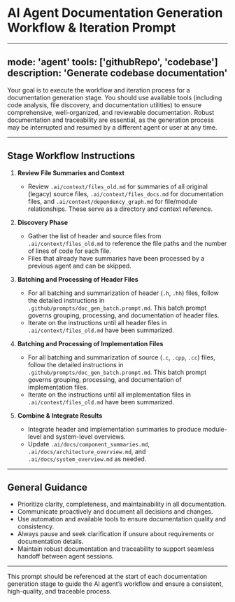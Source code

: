 # AI Agent Documentation Generation Workflow & Iteration Prompt

---
mode: 'agent'
tools: ['githubRepo', 'codebase']
description: 'Generate codebase documentation'
---
Your goal is to execute the workflow and iteration process for a documentation generation stage. You should use available tools (including code analysis, file discovery, and documentation utilities) to ensure comprehensive, well-organized, and reviewable documentation. Robust documentation and traceability are essential, as the generation process may be interrupted and resumed by a different agent or user at any time.

---

## Stage Workflow Instructions

1. **Review File Summaries and Context**
   - Review `.ai/context/files_old.md` for summaries of all original (legacy) source files, `.ai/context/files_docs.md` for documentation files, and `.ai/context/dependency_graph.md` for file/module relationships. These serve as a directory and context reference.

2. **Discovery Phase**
   - Gather the list of header and source files from `.ai/context/files_old.md` to reference the file paths and the number of lines of code for each file.
   - Files that already have summaries have been processed by a previous agent and can be skipped.

3. **Batching and Processing of Header Files**
   - For all batching and summarization of header (`.h`, `.hh`) files, follow the detailed instructions in `.github/prompts/doc_gen_batch.prompt.md`. This batch prompt governs grouping, processing, and documentation of header files.
   - Iterate on the instructions until all header files in `.ai/context/files_old.md` have been summarized.

4. **Batching and Processing of Implementation Files**
   - For all batching and summarization of source (`.c`, `.cpp`, `.cc`) files, follow the detailed instructions in `.github/prompts/doc_gen_batch.prompt.md`. This batch prompt governs grouping, processing, and documentation of implementation files.
   - Iterate on the instructions until all implementation files in `.ai/context/files_old.md` have been summarized.

5. **Combine & Integrate Results**
   - Integrate header and implementation summaries to produce module-level and system-level overviews.
   - Update `.ai/docs/component_summaries.md`, `.ai/docs/architecture_overview.md`, and `.ai/docs/system_overview.md` as needed.

---

## General Guidance
- Prioritize clarity, completeness, and maintainability in all documentation.
- Communicate proactively and document all decisions and changes.
- Use automation and available tools to ensure documentation quality and consistency.
- Always pause and seek clarification if unsure about requirements or documentation details.
- Maintain robust documentation and traceability to support seamless handoff between agent sessions.

---

This prompt should be referenced at the start of each documentation generation stage to guide the AI agent’s workflow and ensure a consistent, high-quality, and traceable process.
